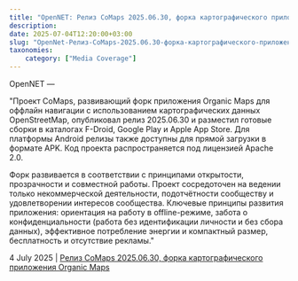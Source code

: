 ```yaml
---
title: "OpenNET: Релиз CoMaps 2025.06.30, форка картографического приложения Organic Maps"
description:
date: 2025-07-04T12:20:00+03:00
slug: "OpenNet-Релиз-CoMaps-2025.06.30-форка-картографического-приложения-Organic-Maps"
taxonomies:
    category: ["Media Coverage"]
---
```


OpenNET —


"Проект CoMaps, развивающий форк приложения Organic Maps для оффлайн навигации с использованием картографических данных OpenStreetMap, опубликовал релиз 2025.06.30 и разместил готовые сборки в каталогах F-Droid, Google Play и Apple App Store. Для платформы Android релизы также доступны для прямой загрузки в формате APK. Код проекта распространяется под лицензией Apache 2.0.

Форк развивается в соответствии с принципами открытости, прозрачности и совместной работы. Проект сосредоточен на ведении только некоммерческой деятельности, подотчётности сообществу и удовлетворении интересов сообщества. Ключевые принципы развития приложения: ориентация на работу в offline-режиме, забота о конфиденциальности (работа без идентификации личности и без сбора данных), эффективное потребление энергии и компактный размер, бесплатность и отсутствие рекламы."


4 July 2025 | [Релиз CoMaps 2025.06.30, форка картографического приложения Organic Maps](https://www.opennet.ru/opennews/art.shtml?num=63518)